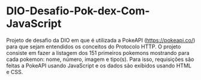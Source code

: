 # DIO-Desafio-Pok-dex-Com-JavaScript

Projeto de desafio da DIO em que é utilizada a PokeAPI (https://pokeapi.co/) para que sejam entendidos os conceitos do Protocolo HTTP. O projeto consiste em fazer a listagem dos 151 primeiros pokemons mostrando para cada pokemon: nome, número, imagem e tipo(s). Para isso, requisições são feitas a PokeAPI usando JavaScript e os dados são exibidos usando HTML e CSS.
